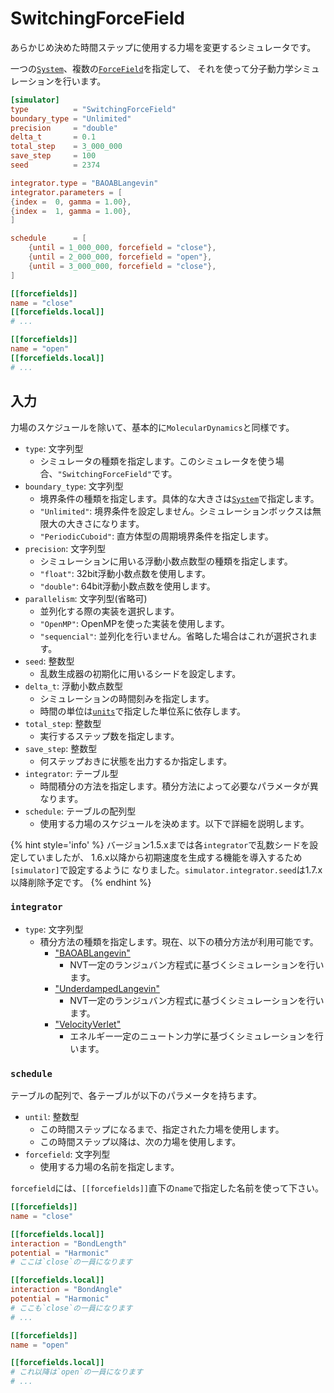 # SwitchingForceField

あらかじめ決めた時間ステップに使用する力場を変更するシミュレータです。

一つの[`System`](System.md)、複数の[`ForceField`](ForceField.md)を指定して、
それを使って分子動力学シミュレーションを行います。

```toml
[simulator]
type          = "SwitchingForceField"
boundary_type = "Unlimited"
precision     = "double"
delta_t       = 0.1
total_step    = 3_000_000
save_step     = 100
seed          = 2374

integrator.type = "BAOABLangevin"
integrator.parameters = [
{index =  0, gamma = 1.00},
{index =  1, gamma = 1.00},
]

schedule      = [
    {until = 1_000_000, forcefield = "close"},
    {until = 2_000_000, forcefield = "open"},
    {until = 3_000_000, forcefield = "close"},
]

[[forcefields]]
name = "close"
[[forcefields.local]]
# ...

[[forcefields]]
name = "open"
[[forcefields.local]]
# ...
```

## 入力

力場のスケジュールを除いて、基本的に`MolecularDynamics`と同様です。

- `type`: 文字列型
  - シミュレータの種類を指定します。このシミュレータを使う場合、`"SwitchingForceField"`です。
- `boundary_type`: 文字列型
  - 境界条件の種類を指定します。具体的な大きさは[`System`](System.md)で指定します。
  - `"Unlimited"`: 境界条件を設定しません。シミュレーションボックスは無限大の大きさになります。
  - `"PeriodicCuboid"`: 直方体型の周期境界条件を指定します。
- `precision`: 文字列型
  - シミュレーションに用いる浮動小数点数型の種類を指定します。
  - `"float"`: 32bit浮動小数点数を使用します。
  - `"double"`: 64bit浮動小数点数を使用します。
- `parallelism`: 文字列型(省略可)
  - 並列化する際の実装を選択します。
  - `"OpenMP"`: OpenMPを使った実装を使用します。
  - `"sequencial"`: 並列化を行いません。省略した場合はこれが選択されます。
- `seed`: 整数型
  - 乱数生成器の初期化に用いるシードを設定します。
- `delta_t`: 浮動小数点数型
  - シミュレーションの時間刻みを指定します。
  - 時間の単位は[`units`](Units.md)で指定した単位系に依存します。
- `total_step`: 整数型
  - 実行するステップ数を指定します。
- `save_step`: 整数型
  - 何ステップおきに状態を出力するか指定します。
- `integrator`: テーブル型
  - 時間積分の方法を指定します。積分方法によって必要なパラメータが異なります。
- `schedule`: テーブルの配列型
  - 使用する力場のスケジュールを決めます。以下で詳細を説明します。

{% hint style='info' %}
バージョン1.5.xまでは各`integrator`で乱数シードを設定していましたが、
1.6.x以降から初期速度を生成する機能を導入するため`[simulator]`で設定するように
なりました。`simulator.integrator.seed`は1.7.x以降削除予定です。
{% endhint %}

### `integrator`

- `type`: 文字列型
  - 積分方法の種類を指定します。現在、以下の積分方法が利用可能です。
    - ["BAOABLangevin"](BAOABLangevinIntegrator.md)
      - NVT一定のランジュバン方程式に基づくシミュレーションを行います。
    - ["UnderdampedLangevin"](UnderdampedLangevinIntegrator.md)
      - NVT一定のランジュバン方程式に基づくシミュレーションを行います。
    - ["VelocityVerlet"](VelocityVerletIntegrator.md)
      - エネルギー一定のニュートン力学に基づくシミュレーションを行います。

### `schedule`

テーブルの配列で、各テーブルが以下のパラメータを持ちます。

- `until`: 整数型
  - この時間ステップになるまで、指定された力場を使用します。
  - この時間ステップ以降は、次の力場を使用します。
- `forcefield`: 文字列型
  - 使用する力場の名前を指定します。

`forcefield`には、`[[forcefields]]`直下の`name`で指定した名前を使って下さい。

```toml
[[forcefields]]
name = "close"

[[forcefields.local]]
interaction = "BondLength"
potential = "Harmonic"
# ここは`close`の一員になります

[[forcefields.local]]
interaction = "BondAngle"
potential = "Harmonic"
# ここも`close`の一員になります
# ...

[[forcefields]]
name = "open"

[[forcefields.local]]
# これ以降は`open`の一員になります
# ...
```
